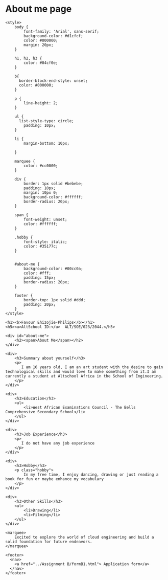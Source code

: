 <h1> About me page </h1>

<!DOCTYPE html>
<html lang="en">
<head>
    <meta charset="UTF-8">
    <meta name="viewport" content="width=device-width, initial-scale=1.0">
    <title>My Diploma Journey in Cloud Engineering</title>
  
    <style>
        body {
            font-family: 'Arial', sans-serif;
            background-color: #d1cfcf;
            color: #000000;
            margin: 20px;
        }

        h1, h2, h3 {
            color: #04cf0e;
        }

        b{
          border-block-end-style: unset;
          color: #000000;
        }

        p {
            line-height: 2;
        }

        ul {
          list-style-type: circle;
            padding: 10px;
        }

        li {
            margin-bottom: 10px;

        }

        marquee {
            color: #cc0000;
        }

        div {
            border: 1px solid #bebebe;
            padding: 10px;
            margin: 10px 0;
            background-color: #ffffff;
            border-radius: 20px;
        }

        span {
            font-weight: unset;
            color: #ffffff;
        }

        .hobby {
            font-style: italic;
            color: #35177c;
        }

       
        #about-me {
            background-color: #00cc0a;
            color: #fff;
            padding: 15px;
            border-radius: 20px;
        }

        footer {
            border-top: 1px solid #ddd;
            padding: 20px;
        }
    </style>
</head>

<body>

    <h1><b>Favour Ehizojie-Philips</b></h1>
    <h5><u>AltSchool ID:</u>  ALT/SOE/023/2044.</h5>

    <div id="about-me">
        <h2><span>About Me</span></h2>
    </div>

    <div>
        <h3>Summary about yourself</h3>
        <p>
           I am 16 years old, I am an art student with the desire to gain technological skills and would love to make something from it.I am currently a student at Altschool Africa in the School of Engineering.
        </p>
    </div>

    <div>
        <h3>Education</h3>
        <ul>
            <li>West African Examinations Council - The Bells Comprehensive Secondary School</li>
        </ul>
    </div>

    <div>
        <h3>Job Experience</h3>
        <p>
           I do not have any job experience 
        </p>
    </div>

    <div>
        <h3>Hobby</h3>
        <p class="hobby">
            In my free time, I enjoy dancing, drawing or just reading a book for fun or maybe enhance my vocabulary
        </p>
    </div>

    <div>
        <h3>Other Skills</h3>
        <ul>
            <li>Drawing</li>
            <li>Filming</li>
        </ul>
    </div>

    <marquee>
        Excited to explore the world of cloud engineering and build a solid foundation for future endeavors.
    </marquee>

    <footer>
      <nav>
        <a href="../Assignment B/formB1.html"> Application form</a>
      </nav>
    </footer>
</body>
</html>
